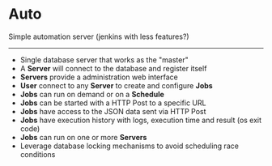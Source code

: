 # Auto

Simple automation server (jenkins with less features?)

---

- Single database server that works as the "master"
- A **Server** will connect to the database and register itself
- **Servers** provide a administration web interface
- **User** connect to any **Server** to create and configure **Jobs**
- **Jobs** can run on demand or on a **Schedule**
- **Jobs** can be started with a HTTP Post to a specific URL
- **Jobs** have access to the JSON data sent via HTTP Post
- **Jobs** have execution history with logs, execution time and result (os exit code) 
- **Jobs** can run on one or more **Servers**
- Leverage database locking mechanisms to avoid scheduling race conditions 

